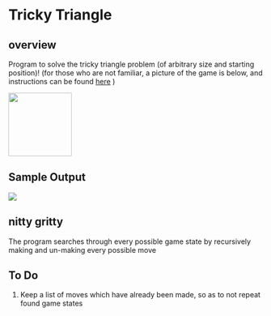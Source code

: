 Tricky Triangle
======

## overview

Program to solve the tricky triangle problem (of arbitrary size and starting position)!
	(for those who are not familiar, a picture of the game is below, and instructions can be found [here](http://ourpastimes.com/instructions-tricky-triangle-8329167.html)
	)

<img src="http://www.liebcraft.com/uploads/4/6/9/0/4690740/__3709963_orig.jpg" width="125" height="125" />


## Sample Output
<img src="https://github.com/JeremySMorgan/Tricky_Triangle/blob/master/program_run.gif"/>


## nitty gritty

The program searches through every possible game state by recursively making and un-making every possible move

## To Do
<ol>
<li>
Keep a list of moves which have already been made, so as to not repeat found game states
</li>
</ol>